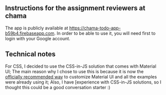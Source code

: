 ## Instructions for the assignment reviewers at chama

The app is publicly available at https://chama-todo-app-b59b4.firebaseapp.com. In order to be able to use it, you will need first to login with your Google account.

## Technical notes

For CSS, I decided to use the CSS-in-JS solution that comes with Material UI; The main reason why I chose to use this is because it is now the [officially recommended way](https://material-ui.com/styles/basics/#why-use-material-uis-styling-solution) to customize Material UI and all the examples were already using it; Also, I have [experience with CSS-in-JS solutions, so I thought this could be a good conversation starter :)
